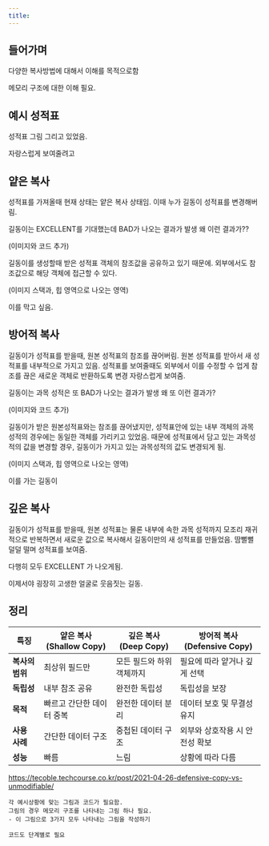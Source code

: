 ```yaml
---
title:
---
```


## 들어가며 

다양한 복사방법에 대해서 이해를 목적으로함 

메모리 구조에 대한 이해 필요. 


## 예시 성적표 

성적표 그림 그리고 있었음. 

자랑스럽게 보여줄려고

## 얕은 복사

성적표를 가져올때
현재 상태는 얕은 복사 상태임. 
이때 누가 길동이 성적표를 변경해버림. 

길동이는 EXCELLENT를 기대했는데 BAD가 나오는 결과가 발생
왜 이런 결과가??

(이미지와 코드 추가)


길동이를 생성할때 받은 성적표 객체의 참조값을 공유하고 있기 때문에. 
외부에서도 참조값으로 해당 객체에 접근할 수 있다. 

(이미지 스택과, 힙 영역으로 나오는 영역)

이를 막고 싶음. 

## 방어적 복사

길동이가 성적표를 받을때, 원본 성적표의 참조를 끊어버림. 
원본 성적표를 받아서 새 성적표를 내부적으로 가지고 있음. 
성적표를 보여줄때도 외부에서 이를 수정할 수 업게 참조를 끊은 새로운 객체로 반환하도록 변경
자랑스럽게 보여줌.

길동이는 과목 성적은 또 BAD가 나오는 결과가 발생
왜 또 이런 결과가?

(이미지와 코드 추가)

길동이가 받은 원본성적표와는 참조를 끊어냈지만, 성적표안에 있는 내부 객체의 과목 성적의 경우에는 동일한 객체를 가리키고 있었음. 
때문에 성적표에서 담고 있는 과목성적의 값을 변경할 경우, 길동이가 가지고 있는 과목성적의 값도 변경되게 됨.

(이미지 스택과, 힙 영역으로 나오는 영역)

이를 가는 길동이

## 깊은 복사

길동이가 성적표를 받을때, 원본 성적표는 물론 내부에 속한 과목 성적까지 모조리 재귀적으로 반복하면서 새로운 값으로 복사해서 길동이만의 새 성적표를 만들었음. 땀뻘뻘
덜덜 떨며 성적표를 보여줌. 

다행히 모두 EXCELLENT 가 나오게됨. 

이제서야 굉장히 고생한 얼굴로 웃음짓는 길동. 

## 정리 

| 특징         | 얕은 복사 (Shallow Copy) | 깊은 복사 (Deep Copy) | 방어적 복사 (Defensive Copy) |
| ---------- | -------------------- | ----------------- | ----------------------- |
| **복사의 범위** | 최상위 필드만              | 모든 필드와 하위 객체까지    | 필요에 따라 얕거나 깊게 선택        |
| **독립성**    | 내부 참조 공유             | 완전한 독립성           | 독립성을 보장                 |
| **목적**     | 빠르고 간단한 데이터 중복       | 완전한 데이터 분리        | 데이터 보호 및 무결성 유지         |
| **사용 사례**  | 간단한 데이터 구조           | 중첩된 데이터 구조        | 외부와 상호작용 시 안전성 확보       |
| **성능**     | 빠름                   | 느림                | 상황에 따라 다름               |


https://tecoble.techcourse.co.kr/post/2021-04-26-defensive-copy-vs-unmodifiable/




```
각 예시상황에 맞는 그림과 코드가 필요함. 
그림의 경우 메모리 구조를 나타내는 그림 하나 필요. 
- 이 그림으로 3가지 모두 나타내는 그림을 작성하기 

코드도 단계별로 필요
```